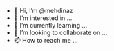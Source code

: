 - 👋 Hi, I’m @mehdinaz
- 👀 I’m interested in ...
- 🌱 I’m currently learning ...
- 💞️ I’m looking to collaborate on ...
- 📫 How to reach me ...

<!---
mehdinaz/mehdinaz is a ✨ special ✨ repository because its `README.md` (this file) appears on your GitHub profile.
You can click the Preview link to take a look at your changes.
--->
